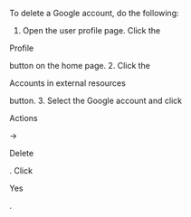 


 To delete a Google account, do the following:
 


1. Open the user profile page. Click the
 
 Profile
 
 button on the home page.
2. Click the
 
 Accounts in external resources
 
 button.
3. Select the Google account and click
 
 Actions
 
 →
 
 Delete
 
 . Click
 
 Yes
 
 .





